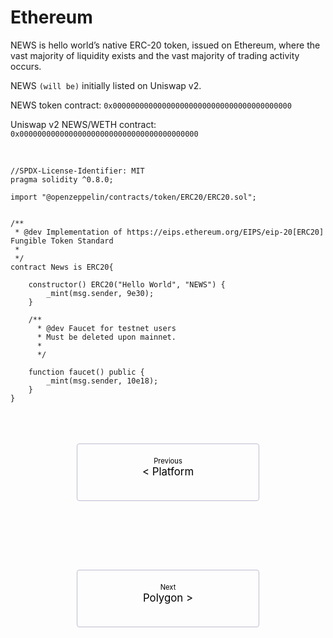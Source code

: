 # Ethereum

<style>
    .pagination-nav {
        display: flex;
        justify-content: center;
        flex-wrap: wrap;
    }

    .pagination-nav__link {
        display: inline-block;
        padding: 20px;
        text-decoration: none;
        background: transparent;
        color: black;
        width: 250px;
        height: 50px;
        border: 1px solid #bcbdd0;
        border-radius: 4px;
        text-align: center;
        margin-bottom: 10px;
    }

    .pagination-nav__sublabel {
        font-size: 0.8em;
    }

    .pagination-nav__label {
        font-size: 1.2em;
    }

    @media screen and (min-width: 769px) {
        .pagination-nav {
            gap: 100px;
        }
    }

    @media screen and (max-width: 768px) {
        .pagination-nav__link {
            width: 100%;
        }
    }
</style>

NEWS is hello world’s native ERC-20 token, issued on Ethereum, where the vast majority of liquidity exists and the vast majority of trading activity occurs.  

NEWS ```(will be)``` initially listed on Uniswap v2.

NEWS token contract: ```0x0000000000000000000000000000000000000000```

Uniswap v2 NEWS/WETH contract: ```0x0000000000000000000000000000000000000000```

<br>

```
//SPDX-License-Identifier: MIT
pragma solidity ^0.8.0;

import "@openzeppelin/contracts/token/ERC20/ERC20.sol";


/**
 * @dev Implementation of https://eips.ethereum.org/EIPS/eip-20[ERC20] Fungible Token Standard
 *
 */
contract News is ERC20{

    constructor() ERC20("Hello World", "NEWS") {
        _mint(msg.sender, 9e30);
    }

    /**
      * @dev Faucet for testnet users
      * Must be deleted upon mainnet.
      *
      */

    function faucet() public {
        _mint(msg.sender, 10e18);
    }
}

```

<br>
<br>
<br>


<div class="pagination-nav">
    <a class="pagination-nav__link prev" href="the-hello-world-platform.md">
        <div class="pagination-nav__sublabel">Previous</div>
        <div class="pagination-nav__label">< Platform</div>
    </a>
    <a class="pagination-nav__link next" href="polygon.md">
        <div class="pagination-nav__sublabel">Next</div>
        <div class="pagination-nav__label">Polygon ></div>
    </a>
</div>